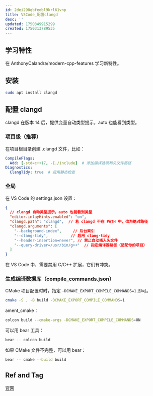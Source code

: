 ```yaml
---
id: 2dei298qbfeobl9krl61vnp
title: VSCode_配置clangd
desc: ''
updated: 1750349915299
created: 1750313789535
---
```


## 学习特性

在 AnthonyCalandra/modern-cpp-features 学习新特性。

## 安装

```bash
sudo apt install clangd

```

## 配置 clangd

clangd 在版本 14 后，提供变量自动类型提示，auto 也能看到类型。

### 项目级（推荐）

在项目根目录创建 .clangd 文件，比如：

```yaml
CompileFlags:
  Add: [-std=c++17, -I./include]  # 添加编译选项和头文件路径
Diagnostics:
  ClangTidy: true  # 启用静态检查
```

### 全局

在 VS Code 的 settings.json 设置：

```json
{
  // clangd 自动类型提示，auto 也能看到类型
  "editor.inlayHints.enabled": "on",
  "clangd.path": "clangd",  // 若 clangd 不在 PATH 中，改为绝对路径
  "clangd.arguments": [
    "--background-index",     // 后台索引
    "--clang-tidy",          // 启用 clang-tidy
    "--header-insertion=never", // 禁止自动插入头文件
    "--query-driver=/usr/bin/g++"  // 指定编译器路径（适配你的项目）
  ]
}
```

在 VS Code 中，需要禁用 C/C++ 扩展，它们有冲突。

### 生成编译数据库（compile_commands.json）

CMake 项目配置时时，指定 `-DCMAKE_EXPORT_COMPILE_COMMANDS=1` 即可。

```bash
cmake -S . -B build -DCMAKE_EXPORT_COMPILE_COMMANDS=1
```

ament_cmake：

```bash
colcon build --cmake-args -DCMAKE_EXPORT_COMPILE_COMMANDS=ON
```

可以用 bear 工具：

```bash
bear -- colcon build
```

如果 CMake 文件不完整，可以用 bear：

```bash
bear -- cmake --build build
```

## Ref and Tag

[官网](https://clangd.llvm.org/config.html)